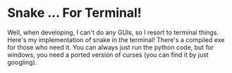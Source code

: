 # Snake ... For Terminal!

Well, when developing, I can't do any GUIs, so I resort to terminal things. Here's my implementation of snake in the terminal! There's a compiled
exe for those who need it. You can always just run the python code, but for windows, you need a ported version of curses (you can find it by just
googling).
